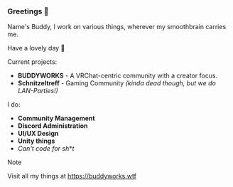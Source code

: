 ### Greetings 👋

Name's Buddy, I work on various things, wherever my smoothbrain carries me.

Have a lovely day 💖

Current projects:
- **BUDDYWORKS** - A VRChat-centric community with a creator focus.
- **Schnitzeltreff** - Gaming Community *(kinda dead though, but we do LAN-Parties!)*

I do:
- **Community Management**
- **Discord Administration**
- **UI/UX Design**
- **Unity things**
- *Can't code for sh***t*

> [!NOTE]
> Visit all my things at https://buddyworks.wtf

